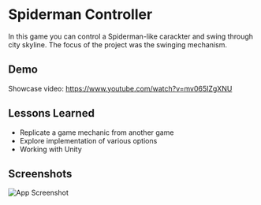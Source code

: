 # Spiderman Controller

In this game you can control a 
Spiderman-like carackter and swing through city skyline. 
The focus of the project was the swinging mechanism.

## Demo

Showcase video: https://www.youtube.com/watch?v=mv065IZgXNU
## Lessons Learned

- Replicate a game mechanic from another game
- Explore implementation of various options
- Working with Unity

## Screenshots

![App Screenshot](https://via.placeholder.com/468x300?text=App+Screenshot+Here)

  
